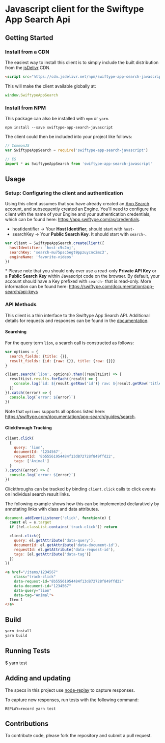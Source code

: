 # Javascript client for the Swiftype App Search Api

## Getting Started
### Install from a CDN

The easiest way to install this client is to simply include the built distribution from the [jsDelivr](https://www.jsdelivr.com/) CDN.

```html
<script src="https://cdn.jsdelivr.net/npm/swiftype-app-search-javascript@1.0.3"></script>
```

This will make the client available globally at:

```javascript
window.SwiftypeAppSearch
```

### Install from NPM

This package can also be installed with `npm` or `yarn`.

```
npm install --save swiftype-app-search-javascript
```

The client could then be included into your project like follows:

```javascript
// CommonJS
var SwiftypeAppSearch = require('swiftype-app-search-javascript')

// ES
import * as SwiftypeAppSearch from 'swiftype-app-search-javascript'
```

## Usage

### Setup: Configuring the client and authentication

Using this client assumes that you have already created an [App Search](https://swiftype.com/app-search) account, and subsequently created an Engine. You'll need to configure the client with the name of your Engine and your authentication credentials, which can be found here: https://app.swiftype.com/as/credentials.

- hostIdentifier -> Your **Host Identifier**, should start with `host-`
- searchKey -> Your **Public Search Key**. It should start with `search-`.

```javascript
var client = SwiftypeAppSearch.createClient({
  hostIdentifier: 'host-c5s2mj',
  searchKey: 'search-mu75psc5egt9ppzuycnc2mc3',
  engineName: 'favorite-videos'
})
```

\* Please note that you should only ever use a read-only **Private API Key** or a **Public Search Key** within Javascript code on the browser. By default, your account should have a Key prefixed with `search-` that is read-only. More information can be found here: https://swiftype.com/documentation/app-search/api-keys

### API Methods

This client is a thin interface to the Swiftype App Search API. Additional details for requests and responses can be
found in the [documentation](https://swiftype.com/documentation/app-search).

#### Searching

For the query term `lion`, a search call is constructed as follows:

```javascript
var options = {
  search_fields: {title: {}},
  result_fields: {id: {raw: {}}, title: {raw: {}}}
}

client.search('lion', options).then((resultList) => {
  resultList.results.forEach((result) => {
    console.log(`id: ${result.getRaw('id')} raw: ${result.getRaw('title')}`)
  })
}).catch((error) => {
  console.log(`error: ${error}`)
})
```

Note that `options` supports all options listed here: https://swiftype.com/documentation/app-search/guides/search.

#### Clickthrough Tracking

```javascript
client.click(
  {
    query: 'lion',
    documentId: '1234567',
    requestId: '8b55561954484f13d872728f849ffd22',
    tags: ['Animal']
  }
).catch((error) => {
  console.log(`error: ${error}`)
})
```

Clickthroughs can be tracked by binding `client.click` calls to click events on individual search result links.

The following example shows how this can be implemented declaratively by annotating links with class and data attributes.

```javascript
document.addEventListener('click', function(e) {
  const el = e.target
  if (!el.classList.contains('track-click')) return

  client.click({
    query: el.getAttribute('data-query'),
    documentId: el.getAttribute('data-document-id'),
    requestId: el.getAttribute('data-request-id'),
    tags: [el.getAttribute('data-tag')]
  })
})
```

```html
<a href="/items/1234567"
    class="track-click"
    data-request-id="8b55561954484f13d872728f849ffd22"
    data-document-id="1234567"
    data-query="lion"
    data-tag="Animal">
  Item 1
</a>
```

## Build

```bash
yarn install
yarn build
```

## Running Tests

  $ yarn test

## Adding and updating

  The specs in this project use [node-replay](https://github.com/assaf/node-replay) to capture responses.

  To capture new responses, run tests with the following command:

  ```
  REPLAY=record yarn test
  ```

## Contributions

  To contribute code, please fork the repository and submit a pull request.

